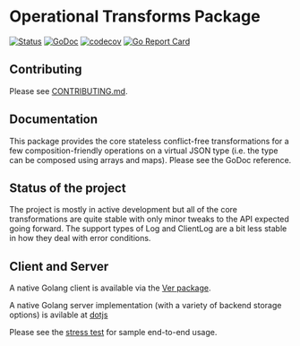 # Operational Transforms Package

[![Status](https://travis-ci.org/dotchain/dot.svg?branch=master)](https://travis-ci.org/dotchain/dot?branch=master)
[![GoDoc](https://godoc.org/github.com/dotchain/dot?status.svg)](https://godoc.org/github.com/dotchain/dot)
[![codecov](https://codecov.io/gh/dotchain/dot/branch/master/graph/badge.svg)](https://codecov.io/gh/dotchain/dot)
[![Go Report Card](https://goreportcard.com/badge/github.com/dotchain/dot)](https://goreportcard.com/report/github.com/dotchain/dot)

## Contributing

Please see [CONTRIBUTING.md](CONTRIBUTING.md).

## Documentation

This package provides the core stateless
conflict-free transformations for a few composition-friendly
operations on a virtual JSON type (i.e. the type can be composed using
arrays and maps).  Please see the GoDoc reference.

## Status of the project

The project is mostly in active development but all of the core
transformations are quite stable with only minor tweaks to the API
expected going forward.  The support types of Log and ClientLog are a
bit less stable in how they deal with error conditions.

## Client and Server

A native Golang client is available via the [Ver
package](https://godoc.org/github.com/dotchain/ver). 

A native Golang server implementation (with a variety of backend
storage options) is avilable at
[dotjs](https://github.com/dotchain/dots) 

Please see the [stress
test](https://github.com/dotchain/dots/blob/master/tests/journal_stress.go)
for sample end-to-end usage.
